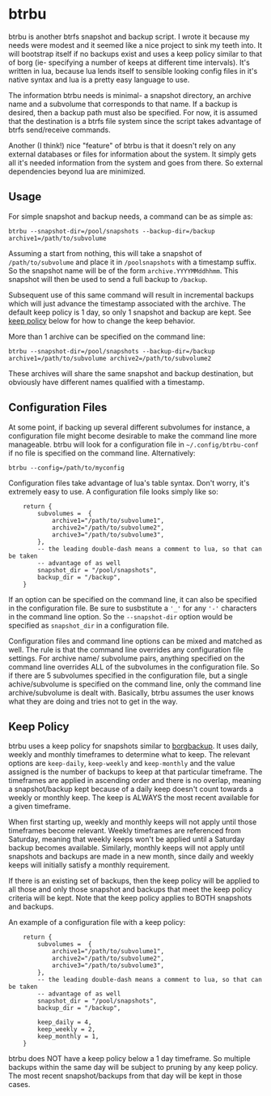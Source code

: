 btrbu
=====

btrbu is another btrfs snapshot and backup script.  I wrote it because my needs were modest and it seemed like a nice project to sink my teeth into.  It will bootstrap itself if no backups exist and uses a keep policy similar to that of borg (ie- specifying a number of keeps at different time intervals).  It's written in lua, because lua lends itself to sensible looking config files in it's native syntax and lua is a pretty easy language to use.

The information btrbu needs is minimal- a snapshot directory, an archive name and a subvolume that corresponds to that name.  If a backup is desired, then a backup path must also be specified.  For now, it is assumed that the destination is a btrfs file system since the script takes advantage of btrfs send/receive commands.

Another (I think!) nice "feature" of btrbu is that it doesn't rely on any external databases or files for information about the system.  It simply gets all it's needed information from the system and goes from there.  So external dependencies beyond lua are minimized.

Usage
-----

For simple snapshot and backup needs, a command can be as simple as:

    btrbu --snapshot-dir=/pool/snapshots --backup-dir=/backup archive1=/path/to/subvolume

Assuming a start from nothing, this will take a snapshot of `/path/to/subvolume` and place it in `/poolsnapshots` with a timestamp suffix.  So the snapshot name will be of the form `archive.YYYYMMddhhmm`.  This snapshot will then be used to send a full backup to `/backup`. 

Subsequent use of this same command will result in incremental backups which will just advance the timestamp associated with the archive.  The default keep policy is 1 day, so only 1 snapshot and backup are kept.  See [keep policy][] below for how to change the keep behavior.

[keep policy]: #keep-policy

More than 1 archive can be specified on the command line:

    btrbu --snapshot-dir=/pool/snapshots --backup-dir=/backup archive1=/path/to/subvolume archive2=/path/to/subvolume2

These archives will share the same snapshot and backup destination, but obviously have different names qualified with a timestamp.

Configuration Files
-------------------

At some point, if backing up several different subvolumes for instance, a configuration file might become desirable to make the command line more manageable.  btrbu will look for a configuration file in `~/.config/btrbu-conf` if no file is specified on the command line.  Alternatively:

    btrbu --config=/path/to/myconfig

Configuration files take advantage of lua's table syntax.  Don't worry, it's extremely easy to use.  A configuration file looks simply like so:

```
    return { 
        subvolumes =  {
            archive1="/path/to/subvolume1",
            archive2="/path/to/subvolume2",
            archive3="/path/to/subvolume3",
        },
        -- the leading double-dash means a comment to lua, so that can be taken
        -- advantage of as well
        snapshot_dir = "/pool/snapshots",
        backup_dir = "/backup",
    }
```

If an option can be specified on the command line, it can also be specified in the configuration file.  Be sure to susbstitute a `'_'` for any `'-'` characters in the command line option.  So the `--snapshot-dir` option would be specified as `snapshot_dir` in a configuration file.

Configuration files and command line options can be mixed and matched as well.  The rule is that the command line overrides any configuration file settings.  For archive name/ subvolume pairs, anything specified on the command line overrides ALL of the subvolumes in the configuration file.  So if there are 5 subvolumes specified in the configuration file, but a single achive/subvolume is specified on the command line, only the command line archive/subvolume is dealt with.  Basically, btrbu assumes the user knows what they are doing and tries not to get in the way.

Keep Policy
-----------

btrbu uses a keep policy for snapshots similar to [borgbackup][].  It uses daily, weekly and monthly timeframes to determine what to keep.  The relevant options are `keep-daily`, `keep-weekly` and `keep-monthly` and the value assigned is the number of backups to keep at that particular timeframe. The timeframes are applied in ascending order and there is no overlap, meaning a snapshot/backup kept because of a daily keep doesn't count towards a weekly or monthly keep.  The keep is ALWAYS the most recent available for a given timeframe.

When first starting up, weekly and monthly keeps will not apply until those timeframes become relevant.  Weekly timeframes are referenced from Saturday, meaning that weekly keeps won't be applied until a Saturday backup becomes available.  Similarly, monthly keeps will not apply until snapshots and backups are made in a new month, since daily and weekly keeps will initially satisfy a monthly requirement.

If there is an existing set of backups, then the keep policy will be applied to all those and only those snapshot and backups that meet the keep policy criteria will be kept.  Note that the keep policy applies to BOTH snapshots and backups.

An example of a configuration file with a keep policy:

```
    return { 
        subvolumes =  {
            archive1="/path/to/subvolume1",
            archive2="/path/to/subvolume2",
            archive3="/path/to/subvolume3",
        },
        -- the leading double-dash means a comment to lua, so that can be taken
        -- advantage of as well
        snapshot_dir = "/pool/snapshots",
        backup_dir = "/backup",

        keep_daily = 4,
        keep_weekly = 2,
        keep_monthly = 1,
    }
```

btrbu does NOT have a keep policy below a 1 day timeframe.  So multiple backups within the same day will be subject to pruning by any keep policy.  The most recent snapshot/backups from that day will be kept in those cases.

[borgbackup]: https://borgbackup.org
